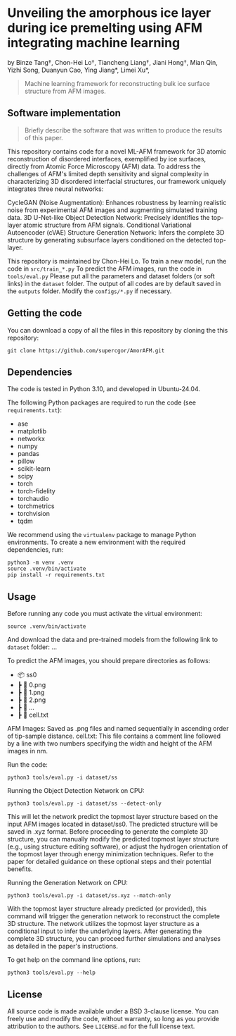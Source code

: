 # Unveiling the amorphous ice layer during ice premelting using AFM integrating machine learning

by
Binze Tang†, 
Chon-Hei Lo†,
Tiancheng Liang†,
Jiani Hong†,
Mian Qin,
Yizhi Song,
Duanyun Cao,
Ying Jiang*, 
Limei Xu*,

> Machine learning framework for reconstructing bulk ice surface structure from AFM images.

<!-- ![](manuscript/figures/hawaii-trend.png) -->

<!-- *Caption for the example figure with the main results.* -->


## Software implementation

> Briefly describe the software that was written to produce the results of this
> paper.

This repository contains code for a novel ML-AFM framework for 3D atomic reconstruction of disordered interfaces, exemplified by ice surfaces, directly from Atomic Force Microscopy (AFM) data. To address the challenges of AFM's limited depth sensitivity and signal complexity in characterizing 3D disordered interfacial structures, our framework uniquely integrates three neural networks:

CycleGAN (Noise Augmentation): Enhances robustness by learning realistic noise from experimental AFM images and augmenting simulated training data.
3D U-Net-like Object Detection Network: Precisely identifies the top-layer atomic structure from AFM signals.
Conditional Variational Autoencoder (cVAE) Structure Generation Network: Infers the complete 3D structure by generating subsurface layers conditioned on the detected top-layer.

This repository is maintained by Chon-Hei Lo. 
To train a new model, run the code in `src/train_*.py`
To predict the AFM images, run the code in `tools/eval.py`
Please put all the parameters and dataset folders (or soft links) in the `dataset` folder.
The output of all codes are by default saved in the `outputs` folder.
Modify the `configs/*.py` if necessary.

## Getting the code

You can download a copy of all the files in this repository by cloning the this repository:

    git clone https://github.com/supercgor/AmorAFM.git

<!-- or [download a zip archive](https://github.com/pinga-lab/PAPER-REPO/archive/master.zip). -->

<!-- A copy of the repository is also archived at *insert DOI here* -->

## Dependencies

The code is tested in Python 3.10, and developed in Ubuntu-24.04.

The following Python packages are required to run the code (see `requirements.txt`):
- ase
- matplotlib
- networkx
- numpy
- pandas
- pillow
- scikit-learn
- scipy
- torch
- torch-fidelity
- torchaudio
- torchmetrics
- torchvision
- tqdm

We recommend using the `virtualenv` package to manage Python environments.
To create a new environment with the required dependencies, run:

    python3 -m venv .venv
    source .venv/bin/activate
    pip install -r requirements.txt
   
## Usage
Before running any code you must activate the virtual environment:

    source .venv/bin/activate

And download the data and pre-trained models from the following link to `dataset` folder:
    ...

To predict the AFM images, you should prepare directories as follows:

- 📦 ss0
-  ┣ 📜 0.png
-  ┣ 📜 1.png
-  ┣ 📜 2.png
-  ┣ 📜 ...
-  ┣ 📜 cell.txt

AFM Images: Saved as .png files and named sequentially in ascending order of tip-sample distance.
cell.txt: This file contains a comment line followed by a line with two numbers specifying the width and height of the AFM images in nm.

Run the code:

    python3 tools/eval.py -i dataset/ss

Running the Object Detection Network on CPU:

    python3 tools/eval.py -i dataset/ss --detect-only

This will let the network predict the topmost layer structure based on the input AFM images located in dataset/ss0. The predicted structure will be saved in .xyz format. 
Before proceeding to generate the complete 3D structure, you can manually modify the predicted topmost layer structure (e.g., using structure editing software), or adjust the hydrogen orientation of the topmost layer through energy minimization techniques.
Refer to the paper for detailed guidance on these optional steps and their potential benefits.

Running the Generation Network on CPU:

    python3 tools/eval.py -i dataset/ss.xyz --match-only

With the topmost layer structure already predicted (or provided), this command will trigger the generation network to reconstruct the complete 3D structure. The network utilizes the topmost layer structure as a conditional input to infer the underlying layers.
After generating the complete 3D structure, you can proceed further simulations and analyses as detailed in the paper's instructions.

To get help on the command line options, run:

    python3 tools/eval.py --help


## License

All source code is made available under a BSD 3-clause license. You can freely
use and modify the code, without warranty, so long as you provide attribution
to the authors. See `LICENSE.md` for the full license text.

<!-- The manuscript text is not open source. The authors reserve the rights to the
article content, which is currently submitted for publication in the
JOURNAL NAME. -->
